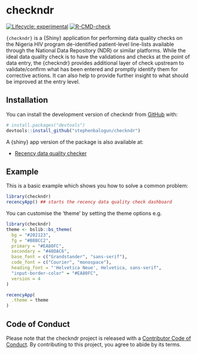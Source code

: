 
<!-- README.md is generated from README.Rmd. Please edit that file -->

# checkndr

<!-- badges: start -->

[![Lifecycle:
experimental](https://img.shields.io/badge/lifecycle-experimental-orange.svg)](https://lifecycle.r-lib.org/articles/stages.html#experimental)
[![R-CMD-check](https://github.com/stephenbalogun/checkndr/actions/workflows/R-CMD-check.yaml/badge.svg)](https://github.com/stephenbalogun/checkndr/actions/workflows/R-CMD-check.yaml)
<!-- badges: end -->

`{checkndr}` is a {Shiny} application for performing data quality checks
on the Nigeria HIV program de-identified patient-level line-lists
available through the National Data Repository (NDR) or similar
platforms. While the ideal data quality check is to have the validations
and checks at the point of data entry, the {checkndr} provides
additional layer of check upstream to validate/confirm what has been
entered and promptly identify them for corrective actions. It can also
help to provide further insight to what should be improved at the entry
level.

## Installation

You can install the development version of checkndr from
[GitHub](https://github.com/) with:

``` r
# install.packages("devtools")
devtools::install_github("stephenbalogun/checkndr")
```

A {shiny} app version of the package is also available at:

- [Recency data quality
  checker](https://4gates.shinyapps.io/recencyApp/)

## Example

This is a basic example which shows you how to solve a common problem:

``` r
library(checkndr)
recencyApp() ## starts the recency data quality check dashboard
```

You can customise the ‘theme’ by setting the theme options e.g.

``` r
library(checkndr)
theme <- bslib::bs_theme(
  bg = "#202123",
  fg = "#B8BCC2",
  primary = "#EA80FC",
  secondary = "#48DAC6",
  base_font = c("Grandstander", "sans-serif"),
  code_font = c("Courier", "monospace"),
  heading_font = "'Helvetica Neue', Helvetica, sans-serif",
  "input-border-color" = "#EA80FC",
  version = 4
)

recencyApp(
  .theme = theme
)
```

## Code of Conduct

Please note that the checkndr project is released with a [Contributor
Code of
Conduct](https://contributor-covenant.org/version/2/1/CODE_OF_CONDUCT.html).
By contributing to this project, you agree to abide by its terms.
